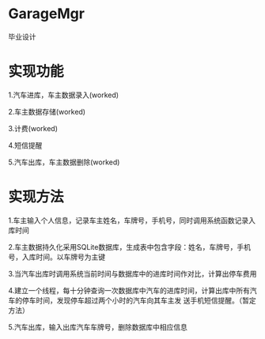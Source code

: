 GarageMgr
=========

毕业设计

实现功能
=======

1.汽车进库，车主数据录入(worked)

2.车主数据存储(worked)

3.计费(worked)

4.短信提醒

5.汽车出库，车主数据删除(worked)

实现方法
=======

1.车主输入个人信息，记录车主姓名，车牌号，手机号，同时调用系统函数记录入库时间

2.车主数据持久化采用SQLite数据库，生成表中包含字段：姓名，车牌号，手机号，入库时间。以车牌号为主键

3.当汽车出库时调用系统当前时间与数据库中的进库时间作对比，计算出停车费用

4.建立一个线程，每十分钟查询一次数据库中汽车的进库时间，计算出库中所有汽车的停车时间，发现停车超过两个小时的汽车向其车主发   送手机短信提醒。（暂定方法）

5.汽车出库，输入出库汽车车牌号，删除数据库中相应信息
